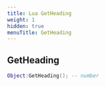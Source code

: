 ```yaml
---
title: Lua GetHeading
weight: 1
hidden: true
menuTitle: GetHeading
---
```

## GetHeading
```lua
Object:GetHeading(); -- number
```